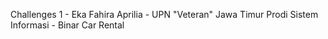 Challenges 1 - Eka Fahira Aprilia - UPN "Veteran" Jawa Timur Prodi Sistem Informasi - Binar Car Rental
